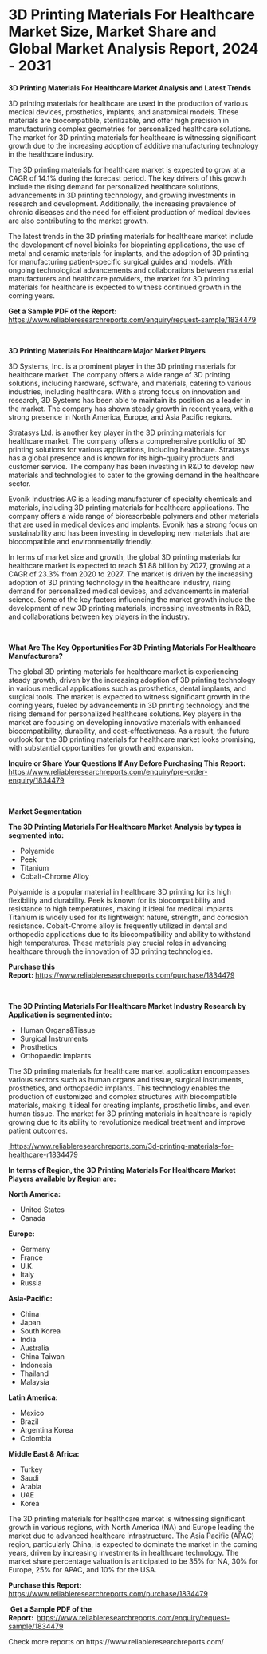 <p><h1>3D Printing Materials For Healthcare Market Size, Market Share and Global Market Analysis Report, 2024 - 2031</h1></p><p><strong>3D Printing Materials For Healthcare Market Analysis and Latest Trends</strong></p>
<p><p>3D printing materials for healthcare are used in the production of various medical devices, prosthetics, implants, and anatomical models. These materials are biocompatible, sterilizable, and offer high precision in manufacturing complex geometries for personalized healthcare solutions. The market for 3D printing materials for healthcare is witnessing significant growth due to the increasing adoption of additive manufacturing technology in the healthcare industry.</p><p>The 3D printing materials for healthcare market is expected to grow at a CAGR of 14.1% during the forecast period. The key drivers of this growth include the rising demand for personalized healthcare solutions, advancements in 3D printing technology, and growing investments in research and development. Additionally, the increasing prevalence of chronic diseases and the need for efficient production of medical devices are also contributing to the market growth.</p><p>The latest trends in the 3D printing materials for healthcare market include the development of novel bioinks for bioprinting applications, the use of metal and ceramic materials for implants, and the adoption of 3D printing for manufacturing patient-specific surgical guides and models. With ongoing technological advancements and collaborations between material manufacturers and healthcare providers, the market for 3D printing materials for healthcare is expected to witness continued growth in the coming years.</p></p>
<p><strong>Get a Sample PDF of the Report:&nbsp;</strong> <a href="https://www.reliableresearchreports.com/enquiry/request-sample/1834479">https://www.reliableresearchreports.com/enquiry/request-sample/1834479</a></p>
<p>&nbsp;</p>
<p><strong>3D Printing Materials For Healthcare Major Market Players</strong></p>
<p><p>3D Systems, Inc. is a prominent player in the 3D printing materials for healthcare market. The company offers a wide range of 3D printing solutions, including hardware, software, and materials, catering to various industries, including healthcare. With a strong focus on innovation and research, 3D Systems has been able to maintain its position as a leader in the market. The company has shown steady growth in recent years, with a strong presence in North America, Europe, and Asia Pacific regions.</p><p>Stratasys Ltd. is another key player in the 3D printing materials for healthcare market. The company offers a comprehensive portfolio of 3D printing solutions for various applications, including healthcare. Stratasys has a global presence and is known for its high-quality products and customer service. The company has been investing in R&D to develop new materials and technologies to cater to the growing demand in the healthcare sector.</p><p>Evonik Industries AG is a leading manufacturer of specialty chemicals and materials, including 3D printing materials for healthcare applications. The company offers a wide range of bioresorbable polymers and other materials that are used in medical devices and implants. Evonik has a strong focus on sustainability and has been investing in developing new materials that are biocompatible and environmentally friendly.</p><p>In terms of market size and growth, the global 3D printing materials for healthcare market is expected to reach $1.88 billion by 2027, growing at a CAGR of 23.3% from 2020 to 2027. The market is driven by the increasing adoption of 3D printing technology in the healthcare industry, rising demand for personalized medical devices, and advancements in material science. Some of the key factors influencing the market growth include the development of new 3D printing materials, increasing investments in R&D, and collaborations between key players in the industry.</p></p>
<p>&nbsp;</p>
<p><strong>What Are The Key Opportunities For 3D Printing Materials For Healthcare Manufacturers?</strong></p>
<p><p>The global 3D printing materials for healthcare market is experiencing steady growth, driven by the increasing adoption of 3D printing technology in various medical applications such as prosthetics, dental implants, and surgical tools. The market is expected to witness significant growth in the coming years, fueled by advancements in 3D printing technology and the rising demand for personalized healthcare solutions. Key players in the market are focusing on developing innovative materials with enhanced biocompatibility, durability, and cost-effectiveness. As a result, the future outlook for the 3D printing materials for healthcare market looks promising, with substantial opportunities for growth and expansion.</p></p>
<p><strong>Inquire or Share Your Questions If Any Before Purchasing This Report:</strong> <a href="https://www.reliableresearchreports.com/enquiry/pre-order-enquiry/1834479">https://www.reliableresearchreports.com/enquiry/pre-order-enquiry/1834479</a></p>
<p>&nbsp;</p>
<p><strong>Market Segmentation</strong></p>
<p><strong>The 3D Printing Materials For Healthcare Market Analysis by types is segmented into:</strong></p>
<p><ul><li>Polyamide</li><li>Peek</li><li>Titanium</li><li>Cobalt-Chrome Alloy</li></ul></p>
<p><p>Polyamide is a popular material in healthcare 3D printing for its high flexibility and durability. Peek is known for its biocompatibility and resistance to high temperatures, making it ideal for medical implants. Titanium is widely used for its lightweight nature, strength, and corrosion resistance. Cobalt-Chrome alloy is frequently utilized in dental and orthopedic applications due to its biocompatibility and ability to withstand high temperatures. These materials play crucial roles in advancing healthcare through the innovation of 3D printing technologies.</p></p>
<p><strong>Purchase this Report:&nbsp;</strong><a href="https://www.reliableresearchreports.com/purchase/1834479">https://www.reliableresearchreports.com/purchase/1834479</a></p>
<p>&nbsp;</p>
<p><strong>The 3D Printing Materials For Healthcare Market Industry Research by Application is segmented into:</strong></p>
<p><ul><li>Human Organs&Tissue</li><li>Surgical Instruments</li><li>Prosthetics</li><li>Orthopaedic Implants</li></ul></p>
<p><p>The 3D printing materials for healthcare market application encompasses various sectors such as human organs and tissue, surgical instruments, prosthetics, and orthopaedic implants. This technology enables the production of customized and complex structures with biocompatible materials, making it ideal for creating implants, prosthetic limbs, and even human tissue. The market for 3D printing materials in healthcare is rapidly growing due to its ability to revolutionize medical treatment and improve patient outcomes.</p></p>
<p><a href="https://www.reliableresearchreports.com/3d-printing-materials-for-healthcare-r1834479">&nbsp;https://www.reliableresearchreports.com/3d-printing-materials-for-healthcare-r1834479</a></p>
<p><strong>In terms of Region, the 3D Printing Materials For Healthcare Market Players available by Region are:</strong></p>
<p>
    <p> <strong> North America: </strong>
        <ul>
            <li>United States</li>
            <li>Canada</li>
        </ul>
        </p> 
    <p> <strong> Europe: </strong>
        <ul>
            <li>Germany</li>
            <li>France</li>
            <li>U.K.</li>
            <li>Italy</li>
            <li>Russia</li>
        </ul>
        </p> 
    <p> <strong> Asia-Pacific: </strong>
        <ul>
            <li>China</li>
            <li>Japan</li>
            <li>South Korea</li>
            <li>India</li>
            <li>Australia</li>
            <li>China Taiwan</li>
            <li>Indonesia</li>
            <li>Thailand</li>
            <li>Malaysia</li>
        </ul>
        </p> 
    <p> <strong> Latin America: </strong>
        <ul>
            <li>Mexico</li>
            <li>Brazil</li>
            <li>Argentina Korea</li>
            <li>Colombia</li>
        </ul>
        </p> 
    <p> <strong> Middle East & Africa: </strong>
        <ul>
            <li>Turkey</li>
            <li>Saudi</li>
            <li>Arabia</li>
            <li>UAE</li>
            <li>Korea</li>
        </ul>
    </p>
    </p>
<p><p>The 3D printing materials for healthcare market is witnessing significant growth in various regions, with North America (NA) and Europe leading the market due to advanced healthcare infrastructure. The Asia Pacific (APAC) region, particularly China, is expected to dominate the market in the coming years, driven by increasing investments in healthcare technology. The market share percentage valuation is anticipated to be 35% for NA, 30% for Europe, 25% for APAC, and 10% for the USA.</p></p>
<p><strong>Purchase this Report: </strong><a href="https://www.reliableresearchreports.com/purchase/1834479">https://www.reliableresearchreports.com/purchase/1834479</a></p>
<p>&nbsp;<strong>Get a Sample PDF of the Report:&nbsp;&nbsp;</strong><a href="https://www.reliableresearchreports.com/enquiry/request-sample/1834479">https://www.reliableresearchreports.com/enquiry/request-sample/1834479</a></p>
<p><strong></strong></p>
<p>Check more reports on https://www.reliableresearchreports.com/</p>